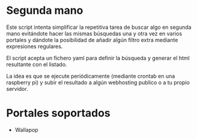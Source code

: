# Segunda mano

Este script intenta simplificar la repetitiva tarea de buscar algo en segunda mano evitándote hacer las mismas búsquedas una y otra vez en varios portales y dándote la posibilidad de añadir algún filtro extra mediante expresiones regulares.

El script acepta un fichero yaml para definir la búsqueda y generar el html resultante con el listado.

La idea es que se ejecute periódicamente (mediante crontab en una raspberry pi) y subir el resultado a algún webhosting publico o a tu propio servidor.

# Portales soportados

* Wallapop
